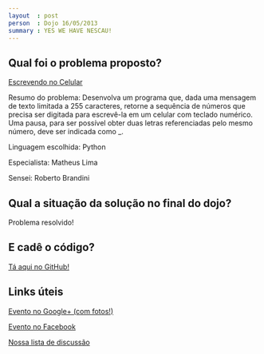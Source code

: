 ```yaml
---
layout  : post
person  : Dojo 16/05/2013
summary : YES WE HAVE NESCAU!
---
```


## Qual foi o problema proposto?

[Escrevendo no Celular](http://dojopuzzles.com/problemas/exibe/escrevendo-no-celular/)

Resumo do problema:  Desenvolva um programa que, dada uma mensagem de texto limitada a 255 caracteres, retorne a sequência de números que precisa ser digitada para escrevê-la em um celular com teclado numérico. Uma pausa, para ser possível obter duas letras referenciadas pelo mesmo número, deve ser indicada como \_.

Linguagem escolhida: Python

Especialista: Matheus Lima

Sensei: Roberto Brandini

## Qual a situação da solução no final do dojo?

Problema resolvido!

## E cadê o código?

[Tá aqui no GitHub!](https://github.com/dojo-se/escrevendo_no_celular)

## Links úteis

[Evento no Google+ (com fotos!)](https://plus.google.com/events/ctra32krq6a9m2lrn9p0vh2le0g)

[Evento no Facebook](https://www.facebook.com/events/260365284109617/)

[Nossa lista de discussão](https://groups.google.com/forum/?fromgroups#!forum/dojo-se)